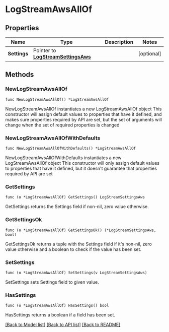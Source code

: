 # LogStreamAwsAllOf

## Properties

Name | Type | Description | Notes
------------ | ------------- | ------------- | -------------
**Settings** | Pointer to [**LogStreamSettingsAws**](LogStreamSettingsAws.md) |  | [optional] 

## Methods

### NewLogStreamAwsAllOf

`func NewLogStreamAwsAllOf() *LogStreamAwsAllOf`

NewLogStreamAwsAllOf instantiates a new LogStreamAwsAllOf object
This constructor will assign default values to properties that have it defined,
and makes sure properties required by API are set, but the set of arguments
will change when the set of required properties is changed

### NewLogStreamAwsAllOfWithDefaults

`func NewLogStreamAwsAllOfWithDefaults() *LogStreamAwsAllOf`

NewLogStreamAwsAllOfWithDefaults instantiates a new LogStreamAwsAllOf object
This constructor will only assign default values to properties that have it defined,
but it doesn't guarantee that properties required by API are set

### GetSettings

`func (o *LogStreamAwsAllOf) GetSettings() LogStreamSettingsAws`

GetSettings returns the Settings field if non-nil, zero value otherwise.

### GetSettingsOk

`func (o *LogStreamAwsAllOf) GetSettingsOk() (*LogStreamSettingsAws, bool)`

GetSettingsOk returns a tuple with the Settings field if it's non-nil, zero value otherwise
and a boolean to check if the value has been set.

### SetSettings

`func (o *LogStreamAwsAllOf) SetSettings(v LogStreamSettingsAws)`

SetSettings sets Settings field to given value.

### HasSettings

`func (o *LogStreamAwsAllOf) HasSettings() bool`

HasSettings returns a boolean if a field has been set.


[[Back to Model list]](../README.md#documentation-for-models) [[Back to API list]](../README.md#documentation-for-api-endpoints) [[Back to README]](../README.md)


